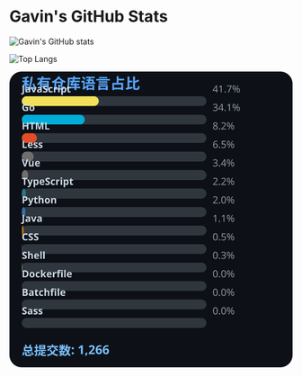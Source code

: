 # Gavin's GitHub Stats

![Gavin's GitHub stats](https://github-readme-stats.vercel.app/api?username=gavinhaydy&show_icons=true&theme=tokyonight)

![Top Langs](https://github-readme-stats.vercel.app/api/top-langs/?username=gavinhaydy&layout=compact)















<!-- PRIVATE_STATS_START -->
![私有仓库统计](./.github/private-stats.svg)
<!-- PRIVATE_STATS_END -->














